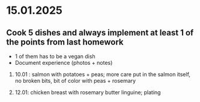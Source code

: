 # 15.01.2025

## Cook 5 dishes and always implement at least 1 of the points from last homework

- 1 of them has to be a vegan dish
- Document experience (photos + notes)

1. 10.01 : salmon with potatoes + peas; more care put in the salmon itself, no broken bits, bit of color with peas + rosemary

2. 12.01: chicken breast with rosemary butter linguine; plating
